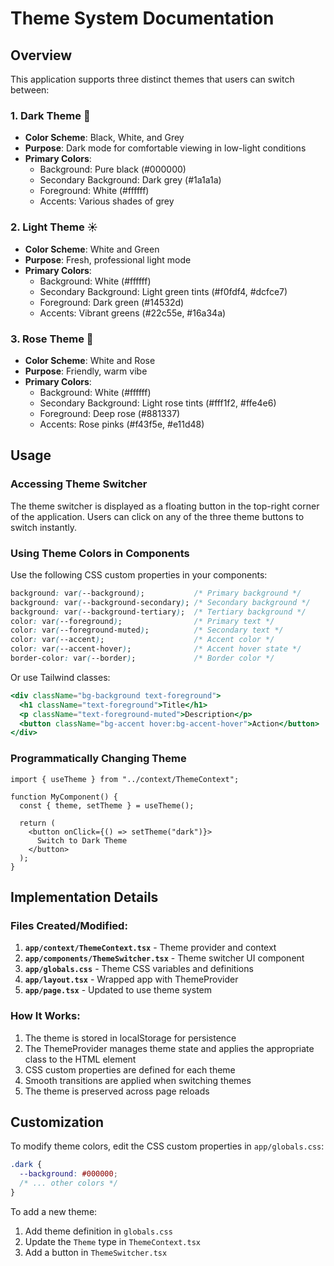 # Theme System Documentation

## Overview
This application supports three distinct themes that users can switch between:

### 1. **Dark Theme** 🌙
- **Color Scheme**: Black, White, and Grey
- **Purpose**: Dark mode for comfortable viewing in low-light conditions
- **Primary Colors**:
  - Background: Pure black (#000000)
  - Secondary Background: Dark grey (#1a1a1a)
  - Foreground: White (#ffffff)
  - Accents: Various shades of grey

### 2. **Light Theme** ☀️
- **Color Scheme**: White and Green
- **Purpose**: Fresh, professional light mode
- **Primary Colors**:
  - Background: White (#ffffff)
  - Secondary Background: Light green tints (#f0fdf4, #dcfce7)
  - Foreground: Dark green (#14532d)
  - Accents: Vibrant greens (#22c55e, #16a34a)

### 3. **Rose Theme** 🌸
- **Color Scheme**: White and Rose
- **Purpose**: Friendly, warm vibe
- **Primary Colors**:
  - Background: White (#ffffff)
  - Secondary Background: Light rose tints (#fff1f2, #ffe4e6)
  - Foreground: Deep rose (#881337)
  - Accents: Rose pinks (#f43f5e, #e11d48)

## Usage

### Accessing Theme Switcher
The theme switcher is displayed as a floating button in the top-right corner of the application. Users can click on any of the three theme buttons to switch instantly.

### Using Theme Colors in Components
Use the following CSS custom properties in your components:

```css
background: var(--background);           /* Primary background */
background: var(--background-secondary); /* Secondary background */
background: var(--background-tertiary);  /* Tertiary background */
color: var(--foreground);                /* Primary text */
color: var(--foreground-muted);          /* Secondary text */
color: var(--accent);                    /* Accent color */
color: var(--accent-hover);              /* Accent hover state */
border-color: var(--border);             /* Border color */
```

Or use Tailwind classes:
```jsx
<div className="bg-background text-foreground">
  <h1 className="text-foreground">Title</h1>
  <p className="text-foreground-muted">Description</p>
  <button className="bg-accent hover:bg-accent-hover">Action</button>
</div>
```

### Programmatically Changing Theme
```tsx
import { useTheme } from "../context/ThemeContext";

function MyComponent() {
  const { theme, setTheme } = useTheme();
  
  return (
    <button onClick={() => setTheme("dark")}>
      Switch to Dark Theme
    </button>
  );
}
```

## Implementation Details

### Files Created/Modified:
1. **`app/context/ThemeContext.tsx`** - Theme provider and context
2. **`app/components/ThemeSwitcher.tsx`** - Theme switcher UI component
3. **`app/globals.css`** - Theme CSS variables and definitions
4. **`app/layout.tsx`** - Wrapped app with ThemeProvider
5. **`app/page.tsx`** - Updated to use theme system

### How It Works:
1. The theme is stored in localStorage for persistence
2. The ThemeProvider manages theme state and applies the appropriate class to the HTML element
3. CSS custom properties are defined for each theme
4. Smooth transitions are applied when switching themes
5. The theme is preserved across page reloads

## Customization

To modify theme colors, edit the CSS custom properties in `app/globals.css`:

```css
.dark {
  --background: #000000;
  /* ... other colors */
}
```

To add a new theme:
1. Add theme definition in `globals.css`
2. Update the `Theme` type in `ThemeContext.tsx`
3. Add a button in `ThemeSwitcher.tsx`
